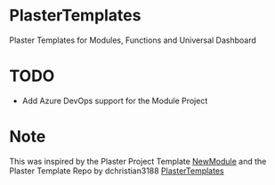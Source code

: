 # PlasterTemplates
Plaster Templates for Modules, Functions and Universal Dashboard

# TODO
- Add Azure DevOps support for the Module Project

# Note
This was inspired by the Plaster Project Template [NewModule](https://github.com/PowerShell/Plaster/tree/master/examples/NewModule)
and the Plaster Template Repo by dchristian3188 [PlasterTemplates](https://github.com/dchristian3188/PlasterTemplates)

